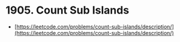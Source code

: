 # 1905. Count Sub Islands

- [https://leetcode.com/problems/count-sub-islands/description/](https://leetcode.com/problems/count-sub-islands/description/)
